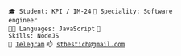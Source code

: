 <code>🎓 Student: KPI / IM-24</code>
<code>👷 Speciality: Software engineer </code><br>
<code>🧑‍💻 Languages: JavaScript</code>
<code>🎯 Skills: NodeJS</code><br>
<code>💬 [Telegram](https://telegram.me/stbestichhh)</code>
<code>📫 [stbestich@gmail.com](mailto:stbestich@gmail.com)</code>
